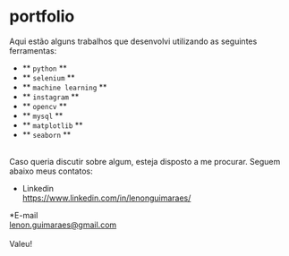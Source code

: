 # portfolio

Aqui estão alguns trabalhos que desenvolvi utilizando as seguintes ferramentas:<br>
* ** ``python`` **
* ** ``selenium`` **
* ** ``machine learning`` **
* ** ``instagram`` **
* ** ``opencv`` **
* ** ``mysql`` **
* ** ``matplotlib`` **
* ** ``seaborn`` **

<br>
Caso queria discutir sobre algum, esteja disposto a me procurar. Seguem abaixo meus contatos:<br>

* Linkedin<br>
<a href='https://www.linkedin.com/in/lenonguimaraes/'>https://www.linkedin.com/in/lenonguimaraes/</a> <br>

*E-mail<br>
lenon.guimaraes@gmail.com
<br>
<br>
Valeu!

